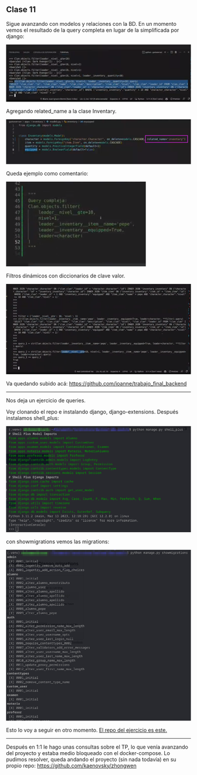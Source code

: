 ## Clase 11

Sigue avanzando con modelos y relaciones con la BD. En un momento vemos el resultado de la query completa en lugar de la simplificada por django:

![](./221-assets/ppt-39-back.png)

Agregando related_name a la clase Inventary.

![](./221-assets/ppt-40-back.png)

Queda ejemplo como comentario:

![](./221-assets/ppt-41-back.png)

Filtros dinámicos con diccionarios de clave valor.

![](./221-assets/ppt-42-back.png)

Va quedando subido acá: https://github.com/ioanne/trabajo_final_backend

---

Nos deja un ejercicio de queries.

Voy clonando el repo e instalando django, django-extensions. Después instalamos shell_plus:

![](./221-assets/ppt-43-back.png)

con showmigrations vemos las migrations:

![](./221-assets/ppt-44-back.png)

Esto lo voy a seguir en otro momento. [El repo del ejercicio es este.](https://github.com/ioanne/abm_models/ "https://github.com/ioanne/abm_models/")

---

Después en 1:1 le hago unas consultas sobre el TP, lo que venía avanzando del proyecto y estaba medio bloqueado con el docker-compose. Lo pudimos resolver, queda andando el proyecto (sin nada todavía) en su propio repo: https://github.com/kaenovsky/zhongwen